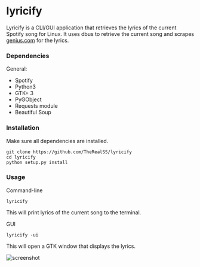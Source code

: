 # lyricify
Lyricify is a CLI/GUI application that retrieves the lyrics of the current Spotify song for Linux. It uses dbus to retrieve the current song and scrapes [genius.com](https://www.genius.com) for the lyrics.

### Dependencies
General:
* Spotify
* Python3
* GTK+ 3
* PyGObject
* Requests module
* Beautiful Soup

### Installation
Make sure all dependencies are installed.
```
git clone https://github.com/TheRealSS/lyricify
cd lyricify
python setup.py install
```
### Usage
Command-line
```
lyricify
```
This will print lyrics of the current song to the terminal.

GUI
```
lyricify -ui
```
This will open a GTK window that displays the lyrics.

![screenshot](https://i.cubeupload.com/3Knx86.jpg)